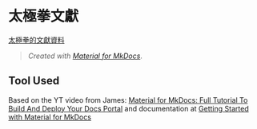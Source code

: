 # 太極拳文獻

[太極拳的文獻資料](https://myseq.github.io/69docs/)

> *Created with [Material for MkDocs](https://squidfunk.github.io/mkdocs-material/)*.

## Tool Used

Based on the YT video from James: [Material for MkDocs: Full Tutorial To Build And Deploy Your Docs Portal](https://www.youtube.com/watch?v=xlABhbnNrfI) and documentation at [Getting Started with Material for MkDocs](https://jameswillett.dev/getting-started-with-material-for-mkdocs/)


